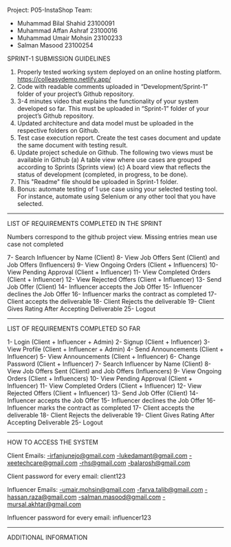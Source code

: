 Project: P05-InstaShop
Team: 
- Muhammad Bilal Shahid 23100091
- Muhammad Affan Ashraf 23100016
- Muhammad Umair Mohsin 23100233
- Salman Masood 23100254

SPRINT-1 SUBMISSION GUIDELINES

1. Properly tested working system deployed on an online hosting platform. https://colleasydemo.netlify.app/
2. Code with readable comments uploaded in “Development/Sprint-1” folder of your project’s Github repository.
3. 3-4 minutes video that explains the functionality of your system developed so far. This must be uploaded in “Sprint-1” folder of your project’s Github repository.
4. Updated architecture and data model must be uploaded in the respective folders on Github.
5. Test case execution report. Create the test cases document and update the same document with testing result.
6. Update project schedule on Github. The following two views must be available in Github (a) A table view where use cases are grouped according to Sprints (Sprints view) (c) A board view that reflects the status of development (completed, in progress, to be done).  
7. This "Readme" file should be uploaded in Sprint-1 folder. 
8. Bonus: automate testing of 1 use case using your selected testing tool. For instance, automate using Selenium or any other tool that you have selected.



------------------------------------------------------------------------------------------------

LIST OF REQUIREMENTS COMPLETED IN THE SPRINT


<List down use cases completed in the current sprint>

Numbers correspond to the github project view. Missing entries mean use case not completed

7- Search Influencer by Name (Client)
8- View Job Offers Sent (Client) and Job Offers (Influencers)
9- View Ongoing Orders (Client + Influencers)
10- View Pending Approval (Client + Influencer)
11- View Completed Orders (Client + Influencer)
12- View Rejected Offers (Client + Influencer)
13- Send Job Offer (Client)
14- Influencer accepts the Job Offer
15- Influencer declines the Job Offer
16- Influencer marks the contract as completed
17- Client accepts the deliverable
18- Client Rejects the deliverable
19- Client Gives Rating After Accepting Deliverable
25- Logout

------------------------------------------------------------------------------------------------


LIST OF REQUIREMENTS COMPLETED SO FAR

<List down use cases completed so far including those in the previous sprints>

1- Login (Client + Influencer + Admin)
2- Signup (Client + Influencer)
3- View Profile (Client + Influencer + Admin)
4- Send Announcements (Client + Influencer)
5- View Announcements (Client + Influencer)
6- Change Password (Client + Influencer)
7- Search Influencer by Name (Client)
8- View Job Offers Sent (Client) and Job Offers (Influencers)
9- View Ongoing Orders (Client + Influencers)
10- View Pending Approval (Client + Influencer)
11- View Completed Orders (Client + Influencer)
12- View Rejected Offers (Client + Influencer)
13- Send Job Offer (Client)
14- Influencer accepts the Job Offer
15- Influencer declines the Job Offer
16- Influencer marks the contract as completed
17- Client accepts the deliverable
18- Client Rejects the deliverable
19- Client Gives Rating After Accepting Deliverable
25- Logout


------------------------------------------------------------------------------------------------

HOW TO ACCESS THE SYSTEM

Client Emails: 
-irfanjunejo@gmail.com
-lukedamant@gmail.com
-xeetechcare@gmail.com
-rhs@gmail.com
-balarosh@gmail.com

Client password for every email: client123

Influencer Emails:
-umair.mohsin@gmail.com
-farva.talib@gmail.com
-hassan.raza@gmail.com
-salman.masood@gmail.com
-mursal.akhtar@gmail.com

Influencer password for every email: influencer123 


------------------------------------------------------------------------------------------------



ADDITIONAL INFORMATION

<Any additional information that you would like me to know>



